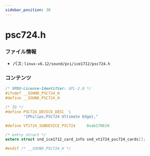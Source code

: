 ```yaml
---
sidebar_position: 30
---
```

# psc724.h

### ファイル情報

- パス: `linux-v6.12/sound/pci/ice1712/psc724.h`

### コンテンツ

```h
/* SPDX-License-Identifier: GPL-2.0 */
#ifndef __SOUND_PSC724_H
#define __SOUND_PSC724_H

/* ID */
#define PSC724_DEVICE_DESC	\
		"{Philips,PSC724 Ultimate Edge},"

#define VT1724_SUBDEVICE_PSC724		0xab170619

/* entry struct */
extern struct snd_ice1712_card_info snd_vt1724_psc724_cards[];

#endif /* __SOUND_PSC724_H */

```
